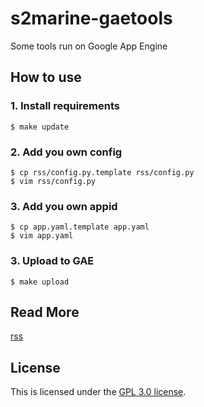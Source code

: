 # s2marine-gaetools
Some tools run on Google App Engine

## How to use
### 1. Install requirements
    $ make update
### 2. Add you own config
    $ cp rss/config.py.template rss/config.py
    $ vim rss/config.py
### 3. Add you own appid
    $ cp app.yaml.template app.yaml
    $ vim app.yaml
### 3. Upload to GAE
    $ make upload

## Read More
[rss](rss)

## License
This is licensed under the [GPL 3.0 license](LICENSE).
